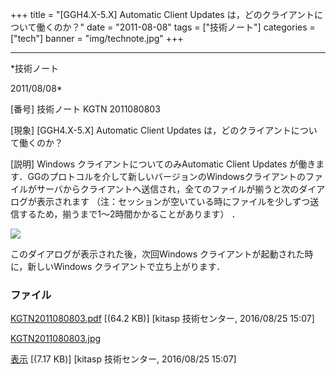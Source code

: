 ﻿+++
title = "[GGH4.X-5.X] Automatic Client Updates は，どのクライアントについて働くのか？"
date = "2011-08-08"
tags = ["技術ノート"]
categories = ["tech"]
banner = "img/technote.jpg"
+++

-----------------------------------------------------------------------------------------------------------------------------

*技術ノート

2011/08/08*


[番号]
技術ノート KGTN 2011080803

[現象]
[GGH4.X-5.X] Automatic Client Updates
は，どのクライアントについて働くのか？

[説明]
Windows クライアントについてのみAutomatic Client Updates
が働きます．GGのプロトコルを介して新しいバージョンのWindowsクライアントのファイルがサーバからクライアントへ送信され，全てのファイルが揃うと次のダイアログが表示されます
（注：セッションが空いている時にファイルを少しずつ送信するため，揃うまで1～2時間かかることがあります）
．

![](http://techreport.kitasp.net/attachments/download/2917/KGTN2011080803.jpg)

このダイアログが表示された後，次回Windows
クライアントが起動された時に，新しいWindows
クライアントで立ち上がります．


### ファイル

 
 


[KGTN2011080803.pdf](http://techreport.kitasp.net/attachments/download/2916/KGTN2011080803.pdf)
 [(64.2 KB)] [kitasp 技術センター, 2016/08/25
15:07]

[KGTN2011080803.jpg](http://techreport.kitasp.net/attachments/download/2917/KGTN2011080803.jpg)

[表示](http://techreport.kitasp.net/attachments/2917/KGTN2011080803.jpg "表示")
 [(7.17 KB)] [kitasp 技術センター, 2016/08/25
15:07]


 


 


